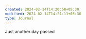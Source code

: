 ```yaml
---
created: 2024-02-14T14:20:58+05:30
modified: 2024-02-14T14:21:11+05:30
type: Journal
---
```


Just another day passed
